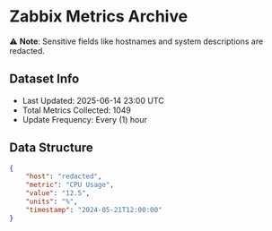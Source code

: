 # Zabbix Metrics Archive

⚠️ **Note**: Sensitive fields like hostnames and system descriptions are redacted.

## Dataset Info
- Last Updated: 2025-06-14 23:00 UTC
- Total Metrics Collected: 1049
- Update Frequency: Every (1) hour

## Data Structure
```json
{
    "host": "redacted",
    "metric": "CPU Usage",
    "value": "12.5",
    "units": "%",
    "timestamp": "2024-05-21T12:00:00"
}
```
